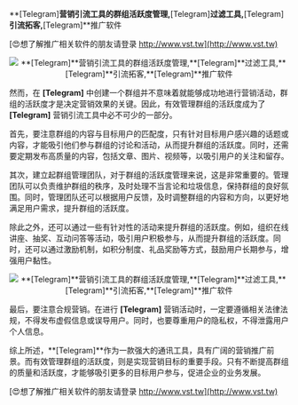 **[Telegram]**营销引流工具的群组活跃度管理,**[Telegram]**过滤工具,**[Telegram]**引流拓客,**[Telegram]**推广软件

[😍想了解推广相关软件的朋友请登录 http://www.vst.tw](http://www.vst.tw)

 <center><img src="https://vst.tw/MP4/tuiguang/png/8.png" alt="**[Telegram]**营销引流工具的群组活跃度管理,**[Telegram]**过滤工具,**[Telegram]**引流拓客,**[Telegram]**推广软件"></center>

然而，在 **[Telegram]** 中创建一个群组并不意味着就能够成功地进行营销活动，群组的活跃度才是决定营销效果的关键。因此，有效管理群组的活跃度成为了 **[Telegram]** 营销引流工具中必不可少的一部分。

首先，要注意群组的内容与目标用户的匹配度，只有针对目标用户感兴趣的话题或内容，才能吸引他们参与群组的讨论和活动，从而提升群组的活跃度。同时，还需要定期发布高质量的内容，包括文章、图片、视频等，以吸引用户的关注和留存。

其次，建立起群组管理团队，对于群组的活跃度管理来说，这是非常重要的。管理团队可以负责维护群组的秩序，及时处理不当言论和垃圾信息，保持群组的良好氛围。同时，管理团队还可以根据用户反馈，及时调整群组的内容和方向，以更好地满足用户需求，提升群组的活跃度。

除此之外，还可以通过一些有针对性的活动来提升群组的活跃度。例如，组织在线讲座、抽奖、互动问答等活动，吸引用户积极参与，从而提升群组的活跃度。同时，还可以通过激励机制，如积分制度、礼品奖励等方式，鼓励用户长期参与，增强用户黏性。

 <center><img src="https://vst.tw/MP4/tuiguang/png/0.png" alt="**[Telegram]**营销引流工具的群组活跃度管理,**[Telegram]**过滤工具,**[Telegram]**引流拓客,**[Telegram]**推广软件"></center>

最后，要注意合规营销。在进行 **[Telegram]** 营销活动时，一定要遵循相关法律法规，不得发布虚假信息或误导用户。同时，也要尊重用户的隐私权，不得泄露用户个人信息。

综上所述，**[Telegram]**作为一款强大的通讯工具，具有广阔的营销推广前景。而有效管理群组的活跃度，则是实现营销目标的重要手段。只有不断提高群组的质量和活跃度，才能够吸引更多的目标用户参与，促进企业的业务发展。

[😍想了解推广相关软件的朋友请登录 http://www.vst.tw](http://www.vst.tw)



